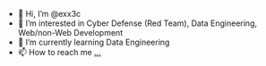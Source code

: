 - 👋 Hi, I’m @exx3c
- 👀 I’m interested in Cyber Defense (Red Team), Data Engineering, Web/non-Web Development
- 🌱 I’m currently learning Data Engineering
- 📫 How to reach me [...](https://www.linkedin.com/in/gabriel-dultra/)

<!---
exx3c/exx3c is a ✨ special ✨ repository because its `README.md` (this file) appears on your GitHub profile.
You can click the Preview link to take a look at your changes.
--->
